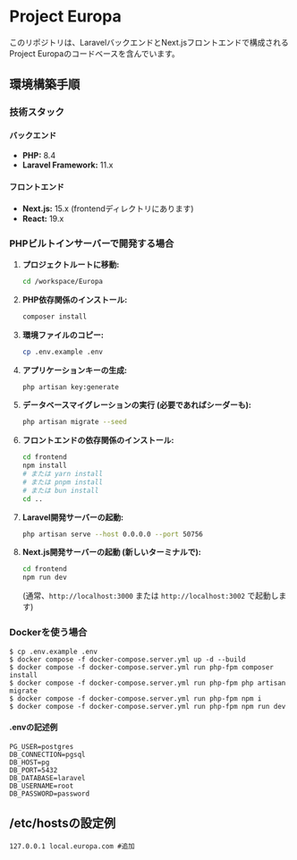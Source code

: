 # Project Europa

このリポジトリは、LaravelバックエンドとNext.jsフロントエンドで構成されるProject Europaのコードベースを含んでいます。

## 環境構築手順

### 技術スタック

#### バックエンド
*   **PHP:** 8.4
*   **Laravel Framework:** 11.x

#### フロントエンド
*   **Next.js:** 15.x (frontendディレクトリにあります)
*   **React:** 19.x

### PHPビルトインサーバーで開発する場合

1.  **プロジェクトルートに移動:**
    ```bash
    cd /workspace/Europa
    ```
2.  **PHP依存関係のインストール:**
    ```bash
    composer install
    ```
3.  **環境ファイルのコピー:**
    ```bash
    cp .env.example .env
    ```
4.  **アプリケーションキーの生成:**
    ```bash
    php artisan key:generate
    ```
5.  **データベースマイグレーションの実行 (必要であればシーダーも):**
    ```bash
    php artisan migrate --seed
    ```
6.  **フロントエンドの依存関係のインストール:**
    ```bash
    cd frontend
    npm install
    # または yarn install
    # または pnpm install
    # または bun install
    cd ..
    ```
7.  **Laravel開発サーバーの起動:**
    ```bash
    php artisan serve --host 0.0.0.0 --port 50756
    ```
8.  **Next.js開発サーバーの起動 (新しいターミナルで):**
    ```bash
    cd frontend
    npm run dev
    ```
    (通常、`http://localhost:3000` または `http://localhost:3002` で起動します)

### Dockerを使う場合

```console
$ cp .env.example .env
$ docker compose -f docker-compose.server.yml up -d --build
$ docker compose -f docker-compose.server.yml run php-fpm composer install
$ docker compose -f docker-compose.server.yml run php-fpm php artisan migrate
$ docker compose -f docker-compose.server.yml run php-fpm npm i
$ docker compose -f docker-compose.server.yml run php-fpm npm run dev
```

#### .envの記述例

```.env
PG_USER=postgres
DB_CONNECTION=pgsql
DB_HOST=pg
DB_PORT=5432
DB_DATABASE=laravel
DB_USERNAME=root
DB_PASSWORD=password
```

## /etc/hostsの設定例


```
127.0.0.1 local.europa.com #追加
```


